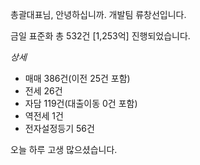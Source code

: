 총괄대표님, 안녕하십니까. 개발팀 류창선입니다.
  
금일 표준화 총 532건 [1,253억] 진행되었습니다.

*상세*
- 매매 386건(이전 25건 포함)
- 전세 26건
- 자담 119건(대출이동 0건 포함)
- 역전세 1건
- 전자설정등기 56건

오늘 하루 고생 많으셨습니다.